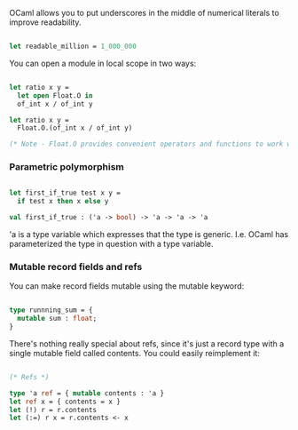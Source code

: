 OCaml allows you to put underscores in the middle of numerical literals to improve readability.

```ocaml

let readable_million = 1_000_000

```

You can open a module in local scope in two ways:

```ocaml

let ratio x y =
  let open Float.O in
  of_int x / of_int y

let ratio x y =
  Float.O.(of_int x / of_int y)

(* Note - Float.O provides convenient operators and functions to work with floats, hence why / is working on a float type. *)

```

### Parametric polymorphism

```ocaml

let first_if_true test x y =
  if test x then x else y

val first_if_true : ('a -> bool) -> 'a -> 'a -> 'a
```

'a is a type variable which expresses that the type is generic. I.e. OCaml has parameterized the type in question with a type variable.

### Mutable record fields and refs

You can make record fields mutable using the mutable keyword:

```ocaml

type runnning_sum = {
  mutable sum : float;
}

```

There's nothing really special about refs, since it's just a record type with a single mutable field called contents. You could easily reimplement it:

```ocaml

(* Refs *)

type 'a ref = { mutable contents : 'a }
let ref x = { contents = x }
let (!) r = r.contents
let (:=) r x = r.contents <- x

```
